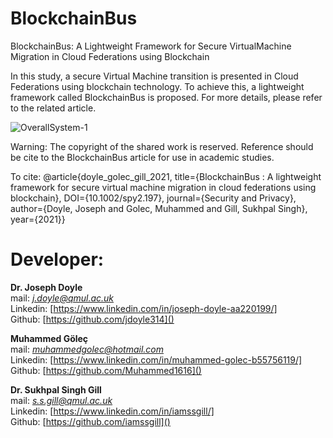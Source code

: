 <!-- # cloud-federation-blockchain

Model for Recording Virtual Machine Migration in Cloud Federations -->    
<!-- It is Joseph's explanation -->





# BlockchainBus
BlockchainBus: A Lightweight Framework for Secure VirtualMachine Migration in Cloud Federations using Blockchain


In this study, a secure Virtual Machine transition is presented in Cloud Federations using blockchain technology. To achieve this, a lightweight framework called BlockchainBus is proposed. For more details, please refer to the related article.

![OverallSystem-1](https://user-images.githubusercontent.com/61287653/136814948-76bf2666-c3b3-4491-b2af-735918da2309.png)



<!-- # Installation Steps (It will be added soon . . .)



1 -

2 -

3 -

4 - -->



Warning: The copyright of the shared work is reserved. Reference should be cite to the BlockchainBus article for use in academic studies. 

To cite:
@article{doyle_golec_gill_2021, title={BlockchainBus : A lightweight framework for secure virtual machine migration in cloud federations using blockchain}, DOI={10.1002/spy2.197}, journal={Security and Privacy}, author={Doyle, Joseph and Golec, Muhammed and Gill, Sukhpal Singh}, year={2021}}

# Developer:

**Dr. Joseph Doyle** <br/> 
mail: *j.doyle@qmul.ac.uk* <br/>
Linkedin: [https://www.linkedin.com/in/joseph-doyle-aa220199/] <br/>
Github: [https://github.com/jdoyle314]() 

**Muhammed Göleç** <br/> 
mail: *muhammedgolec@hotmail.com* <br/>
Linkedin: [https://www.linkedin.com/in/muhammed-golec-b55756119/] <br/>
Github: [https://github.com/Muhammed1616]() 

**Dr. Sukhpal Singh Gill** <br/> 
mail: *s.s.gill@qmul.ac.uk* <br/>
Linkedin: [https://www.linkedin.com/in/iamssgill/] <br/>
Github: [https://github.com/iamssgill]()



